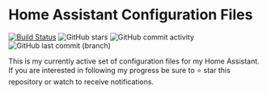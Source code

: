 # Home Assistant Configuration Files 

[![Build Status](https://travis-ci.org/jonathanadams/Home-Assistant-Configuration.svg?branch=master)](https://travis-ci.org/jonathanadams/Home-Assistant-Configuration)
![GitHub stars](https://img.shields.io/github/stars/jonathanadams/Home-Assistant-Configuration.svg)
![GitHub commit activity](https://img.shields.io/github/commit-activity/m/jonathanadams/Home-Assistant-Configuration.svg)
![GitHub last commit (branch)](https://img.shields.io/github/last-commit/jonathanadams/Home-Assistant-Configuration/master.svg)

This is my currently active set of configuration files for my Home Assistant. If you are interested in following my progress be sure to ⭐️ star this repository or watch to receive notifications.